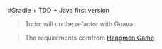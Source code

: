 #Gradle + TDD + Java  first version

>Todo:
       will do the refactor with Guava

>The requirements comfrom [Hangmen Game](http://www.bigmoneyarcade.com/?action=playgame&gameid=666)
